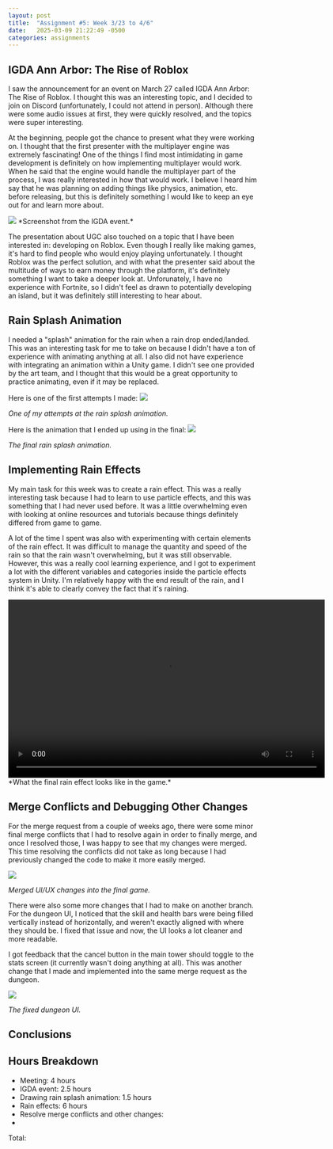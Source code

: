 ```yaml
---
layout: post
title:  "Assignment #5: Week 3/23 to 4/6"
date:   2025-03-09 21:22:49 -0500
categories: assignments
---
```


## IGDA Ann Arbor: The Rise of Roblox
I saw the announcement for an event on March 27 called IGDA Ann Arbor: The Rise of Roblox. I thought this was an interesting topic, and I decided to join on Discord (unfortunately, I could not attend in person). Although there were some audio issues at first, they were quickly resolved, and the topics were super interesting.

At the beginning, people got the chance to present what they were working on. I thought that the first presenter with the multiplayer engine was extremely fascinating! One of the things I find most intimidating in game development is definitely on how implementing multiplayer would work. When he said that the engine would handle the multiplayer part of the process, I was really interested in how that would work. I believe I heard him say that he was planning on adding things like physics, animation, etc. before releasing, but this is definitely something I would like to keep an eye out for and learn more about.

<img src="{{ 'assets/hw5/igda-screenshot.png' | relative_url }}">
*Screenshot from the IGDA event.*

The presentation about UGC also touched on a topic that I have been interested in: developing on Roblox. Even though I really like making games, it's hard to find people who would enjoy playing unfortunately. I thought Roblox was the perfect solution, and with what the presenter said about the multitude of ways to earn money through the platform, it's definitely something I want to take a deeper look at. Unforunately, I have no experience with Fortnite, so I didn't feel as drawn to potentially developing an island, but it was definitely still interesting to hear about.

## Rain Splash Animation
I needed a "splash" animation for the rain when a rain drop ended/landed. This was an interesting task for me to take on because I didn't have a ton of experience with animating anything at all. I also did not have experience with integrating an animation within a Unity game. I didn't see one provided by the art team, and I thought that this would be a great opportunity to practice animating, even if it may be replaced.

Here is one of the first attempts I made:
<img src="{{ 'assets/hw5/first-splash.gif' | relative_url }}">

*One of my attempts at the rain splash animation.*

Here is the animation that I ended up using in the final:
<img src="{{ 'assets/hw5/final-splash.gif' | relative_url }}">

*The final rain splash animation.*

## Implementing Rain Effects
My main task for this week was to create a rain effect. This was a really interesting task because I had to learn to use particle effects, and this was something that I had never used before. It was a little overwhelming even with looking at online resources and tutorials because things definitely differed from game to game. 

A lot of the time I spent was also with experimenting with certain elements of the rain effect. It was difficult to manage the quantity and speed of the rain so that the rain wasn't overwhelming, but it was still observable. However, this was a really cool learning experience, and I got to experiment a lot with the different variables and categories inside the particle effects system in Unity. I'm relatively happy with the end result of the rain, and I think it's able to clearly convey the fact that it's raining.

<video width="640" height="360" controls>
  <source src="{{ 'assets/hw5/rainy-effect.mp4' | relative_url }}" type="video/mp4">
  Your browser does not support the video tag.
</video>
*What the final rain effect looks like in the game.*

## Merge Conflicts and Debugging Other Changes
For the merge request from a couple of weeks ago, there were some minor final merge conflicts that I had to resolve again in order to finally merge, and once I resolved those, I was happy to see that my changes were merged. This time resolving the conflicts did not take as long because I had previously changed the code to make it more easily merged.

<img src="{{ 'assets/hw5/merged-all-conflicts.png' | relative_url }}">

*Merged UI/UX changes into the final game.*

There were also some more changes that I had to make on another branch. For the dungeon UI, I noticed that the skill and health bars were being filled vertically instead of horizontally, and weren't exactly aligned with where they should be. I fixed that issue and now, the UI looks a lot cleaner and more readable.

I got feedback that the cancel button in the main tower should toggle to the stats screen (it currently wasn't doing anything at all). This was another change that I made and implemented into the same merge request as the dungeon.

<img src="{{ 'assets/hw5/fixed-dungeon-ui.png' | relative_url }}">

*The fixed dungeon UI.*

## Conclusions


## Hours Breakdown
- Meeting: 4 hours
- IGDA event: 2.5 hours
- Drawing rain splash animation: 1.5 hours
- Rain effects: 6 hours
- Resolve merge conflicts and other changes:
- 

Total: 